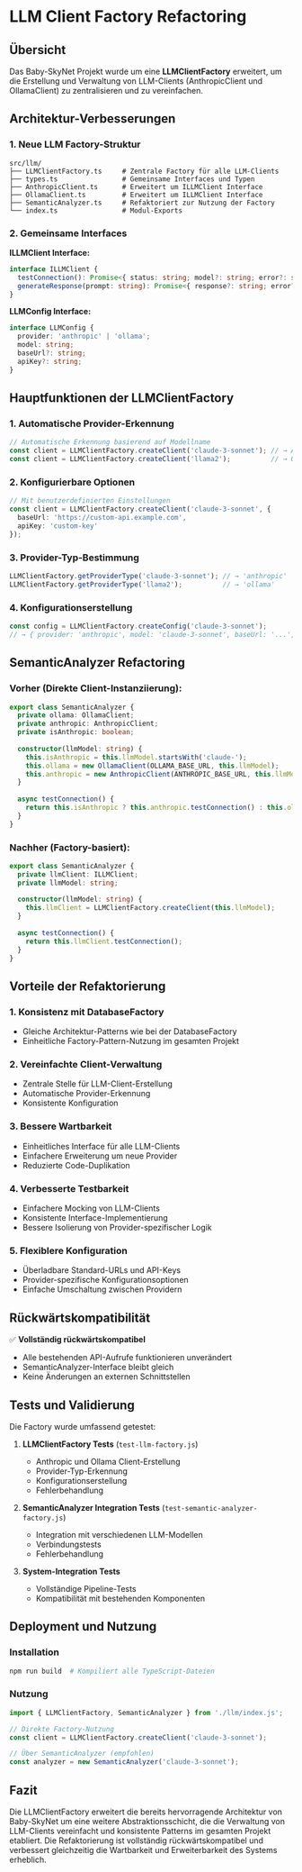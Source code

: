 # LLM Client Factory Refactoring

## Übersicht

Das Baby-SkyNet Projekt wurde um eine **LLMClientFactory** erweitert, um die Erstellung und Verwaltung von LLM-Clients (AnthropicClient und OllamaClient) zu zentralisieren und zu vereinfachen.

## Architektur-Verbesserungen

### 1. Neue LLM Factory-Struktur

```
src/llm/
├── LLMClientFactory.ts     # Zentrale Factory für alle LLM-Clients
├── types.ts                # Gemeinsame Interfaces und Typen
├── AnthropicClient.ts      # Erweitert um ILLMClient Interface
├── OllamaClient.ts         # Erweitert um ILLMClient Interface
├── SemanticAnalyzer.ts     # Refaktoriert zur Nutzung der Factory
└── index.ts                # Modul-Exports
```

### 2. Gemeinsame Interfaces

**ILLMClient Interface:**
```typescript
interface ILLMClient {
  testConnection(): Promise<{ status: string; model?: string; error?: string }>;
  generateResponse(prompt: string): Promise<{ response?: string; error?: string }>;
}
```

**LLMConfig Interface:**
```typescript
interface LLMConfig {
  provider: 'anthropic' | 'ollama';
  model: string;
  baseUrl?: string;
  apiKey?: string;
}
```

## Hauptfunktionen der LLMClientFactory

### 1. Automatische Provider-Erkennung
```typescript
// Automatische Erkennung basierend auf Modellname
const client = LLMClientFactory.createClient('claude-3-sonnet'); // → AnthropicClient
const client = LLMClientFactory.createClient('llama2');          // → OllamaClient
```

### 2. Konfigurierbare Optionen
```typescript
// Mit benutzerdefinierten Einstellungen
const client = LLMClientFactory.createClient('claude-3-sonnet', {
  baseUrl: 'https://custom-api.example.com',
  apiKey: 'custom-key'
});
```

### 3. Provider-Typ-Bestimmung
```typescript
LLMClientFactory.getProviderType('claude-3-sonnet'); // → 'anthropic'
LLMClientFactory.getProviderType('llama2');          // → 'ollama'
```

### 4. Konfigurationserstellung
```typescript
const config = LLMClientFactory.createConfig('claude-3-sonnet');
// → { provider: 'anthropic', model: 'claude-3-sonnet', baseUrl: '...', apiKey: '...' }
```

## SemanticAnalyzer Refactoring

### Vorher (Direkte Client-Instanziierung):
```typescript
export class SemanticAnalyzer {
  private ollama: OllamaClient;
  private anthropic: AnthropicClient;
  private isAnthropic: boolean;
  
  constructor(llmModel: string) {
    this.isAnthropic = this.llmModel.startsWith('claude-');
    this.ollama = new OllamaClient(OLLAMA_BASE_URL, this.llmModel);
    this.anthropic = new AnthropicClient(ANTHROPIC_BASE_URL, this.llmModel);
  }
  
  async testConnection() {
    return this.isAnthropic ? this.anthropic.testConnection() : this.ollama.testConnection();
  }
}
```

### Nachher (Factory-basiert):
```typescript
export class SemanticAnalyzer {
  private llmClient: ILLMClient;
  private llmModel: string;
  
  constructor(llmModel: string) {
    this.llmClient = LLMClientFactory.createClient(this.llmModel);
  }
  
  async testConnection() {
    return this.llmClient.testConnection();
  }
}
```

## Vorteile der Refaktorierung

### 1. **Konsistenz mit DatabaseFactory**
- Gleiche Architektur-Patterns wie bei der DatabaseFactory
- Einheitliche Factory-Pattern-Nutzung im gesamten Projekt

### 2. **Vereinfachte Client-Verwaltung**
- Zentrale Stelle für LLM-Client-Erstellung
- Automatische Provider-Erkennung
- Konsistente Konfiguration

### 3. **Bessere Wartbarkeit**
- Einheitliches Interface für alle LLM-Clients
- Einfachere Erweiterung um neue Provider
- Reduzierte Code-Duplikation

### 4. **Verbesserte Testbarkeit**
- Einfachere Mocking von LLM-Clients
- Konsistente Interface-Implementierung
- Bessere Isolierung von Provider-spezifischer Logik

### 5. **Flexiblere Konfiguration**
- Überladbare Standard-URLs und API-Keys
- Provider-spezifische Konfigurationsoptionen
- Einfache Umschaltung zwischen Providern

## Rückwärtskompatibilität

✅ **Vollständig rückwärtskompatibel**
- Alle bestehenden API-Aufrufe funktionieren unverändert
- SemanticAnalyzer-Interface bleibt gleich
- Keine Änderungen an externen Schnittstellen

## Tests und Validierung

Die Factory wurde umfassend getestet:

1. **LLMClientFactory Tests** (`test-llm-factory.js`)
   - Anthropic und Ollama Client-Erstellung
   - Provider-Typ-Erkennung
   - Konfigurationserstellung
   - Fehlerbehandlung

2. **SemanticAnalyzer Integration Tests** (`test-semantic-analyzer-factory.js`)
   - Integration mit verschiedenen LLM-Modellen
   - Verbindungstests
   - Fehlerbehandlung

3. **System-Integration Tests**
   - Vollständige Pipeline-Tests
   - Kompatibilität mit bestehenden Komponenten

## Deployment und Nutzung

### Installation
```bash
npm run build  # Kompiliert alle TypeScript-Dateien
```

### Nutzung
```typescript
import { LLMClientFactory, SemanticAnalyzer } from './llm/index.js';

// Direkte Factory-Nutzung
const client = LLMClientFactory.createClient('claude-3-sonnet');

// Über SemanticAnalyzer (empfohlen)
const analyzer = new SemanticAnalyzer('claude-3-sonnet');
```

## Fazit

Die LLMClientFactory erweitert die bereits hervorragende Architektur von Baby-SkyNet um eine weitere Abstraktionsschicht, die die Verwaltung von LLM-Clients vereinfacht und konsistente Patterns im gesamten Projekt etabliert. Die Refaktorierung ist vollständig rückwärtskompatibel und verbessert gleichzeitig die Wartbarkeit und Erweiterbarkeit des Systems erheblich.
